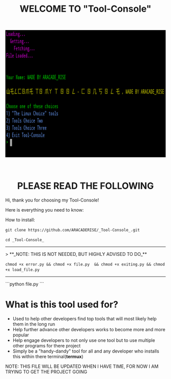  # <h1 align="center">WELCOME TO __"Tool-Console"__</h1> 
 
 </br>
<p align="center">
<img height="400" width="650" src="https://github.com/ARACADERISE/_Tool-Console_/blob/master/Screenshot%202019-06-06%20at%2010.09.11%20AM.png">
</p>
</br>

### <h1 align="center">PLEASE READ THE FOLLOWING</h1> 



Hi, thank you for choosing my Tool-Console!

Here is everything you need to know:

How to install:

``` git clone https://github.com/ARACADERISE/_Tool-Console_.git ```

 ```cd _Tool-Console_ ```

<hr/>
 > **_NOTE: THIS IS NOT NEEDED, BUT HIGHLY ADVISED TO DO_** 
 
 ``` chmod +x error.py && chmod +x file.py  && chmod +x exiting.py && chmod +x load_file.py ```
 <hr/>
 ```python file.py ```
 
 
 # What is this tool used for?
  - Used to help other developers find top tools that will most likely help them in the long run
  - Help further advance other developers works to become more and more popular
  - Help engage developers to not only use one tool but to use multiple other programs for there project
  - Simply be a "handy-dandy" tool for all and any developer who installs this within there terminal(**termux**)

 NOTE: THIS FILE WILL BE UPDATED WHEN I HAVE TIME, FOR NOW I AM TRYING TO GET THE PROJECT GOING 
